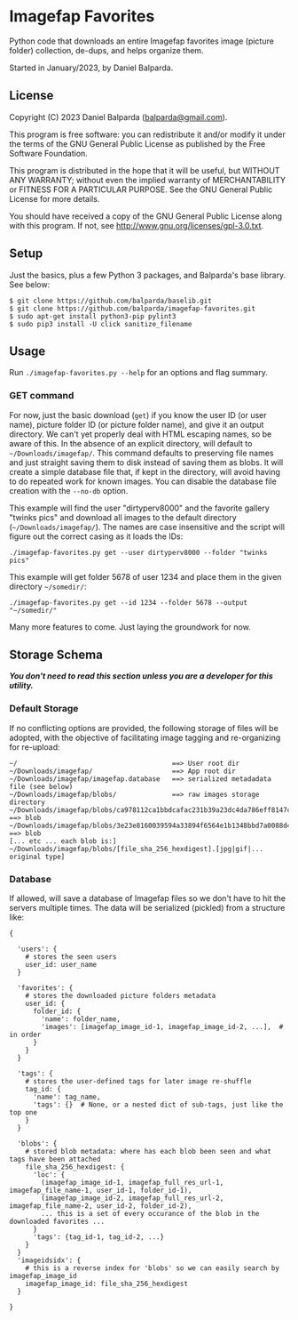 # Imagefap Favorites

Python code that downloads an entire Imagefap favorites image
(picture folder) collection, de-dups, and helps organize them.

Started in January/2023, by Daniel Balparda.

## License

Copyright (C) 2023 Daniel Balparda (balparda@gmail.com).

This program is free software: you can redistribute it and/or modify
it under the terms of the GNU General Public License as published by
the Free Software Foundation.

This program is distributed in the hope that it will be useful,
but WITHOUT ANY WARRANTY; without even the implied warranty of
MERCHANTABILITY or FITNESS FOR A PARTICULAR PURPOSE. See the
GNU General Public License for more details.

You should have received a copy of the GNU General Public License
along with this program. If not, see http://www.gnu.org/licenses/gpl-3.0.txt.

## Setup

Just the basics, plus a few Python 3 packages, and Balparda's base library.
See below:

```
$ git clone https://github.com/balparda/baselib.git
$ git clone https://github.com/balparda/imagefap-favorites.git
$ sudo apt-get install python3-pip pylint3
$ sudo pip3 install -U click sanitize_filename
```

## Usage

Run `./imagefap-favorites.py --help` for an options and flag summary.

### GET command

For now, just the basic download (`get`) if you know the user ID
(or user name), picture folder ID (or picture folder name),
and give it an output directory. We can't yet properly deal with HTML
escaping names, so be aware of this. In the absence
of an explicit directory, will default to `~/Downloads/imagefap/`.
This command defaults to preserving file names and just straight
saving them to disk instead of saving them as blobs. It will create
a simple database file that, if kept in the directory, will avoid
having to do repeated work for known images. You can disable the
database file creation with the `--no-db` option.

This example will find the user "dirtyperv8000" and the favorite
gallery "twinks pics" and download all images to the default directory
(`~/Downloads/imagefap/`). The names are case insensitive and the
script will figure out the correct casing as it loads the IDs:

```
./imagefap-favorites.py get --user dirtyperv8000 --folder "twinks pics"
```

This example will get folder 5678 of user 1234 and place them in
the given directory `~/somedir/`:

```
./imagefap-favorites.py get --id 1234 --folder 5678 --output "~/somedir/"
```

Many more features to come. Just laying the groundwork for now.

## Storage Schema

___You don't need to read this section unless you are a developer
for this utility.___

### Default Storage

If no conflicting options are provided, the following storage of
files will be adopted, with the objective of facilitating image
tagging and re-organizing for re-upload:

```
~/                                       ==> User root dir
~/Downloads/imagefap/                    ==> App root dir
~/Downloads/imagefap/imagefap.database   ==> serialized metadadata file (see below)
~/Downloads/imagefap/blobs/              ==> raw images storage directory
~/Downloads/imagefap/blobs/ca978112ca1bbdcafac231b39a23dc4da786eff8147c4e72b9807785afee48bb.jpg  ==> blob
~/Downloads/imagefap/blobs/3e23e8160039594a33894f6564e1b1348bbd7a0088d42c4acb73eeaed59c009d.gif  ==> blob
[... etc ... each blob is:]
~/Downloads/imagefap/blobs/[file_sha_256_hexdigest].[jpg|gif|... original type]
```

### Database

If allowed, will save a database of Imagefap files so we don't have to
hit the servers multiple times. The data will be serialized (pickled)
from a structure like:

```
{

  'users': {
    # stores the seen users
    user_id: user_name
  }

  'favorites': {
    # stores the downloaded picture folders metadata
    user_id: {
      folder_id: {
        'name': folder_name,
        'images': [imagefap_image_id-1, imagefap_image_id-2, ...],  # in order
      }
    }
  }

  'tags': {
    # stores the user-defined tags for later image re-shuffle
    tag_id: {
      'name': tag_name,
      'tags': {}  # None, or a nested dict of sub-tags, just like the top one
    }
  }

  'blobs': {
    # stored blob metadata: where has each blob been seen and what tags have been attached
    file_sha_256_hexdigest: {
      'loc': {
        (imagefap_image_id-1, imagefap_full_res_url-1, imagefap_file_name-1, user_id-1, folder_id-1),
        (imagefap_image_id-2, imagefap_full_res_url-2, imagefap_file_name-2, user_id-2, folder_id-2),
        ... this is a set of every occurance of the blob in the downloaded favorites ...
      }
      'tags': {tag_id-1, tag_id-2, ...}
    }
  }
  'imageidsidx': {
    # this is a reverse index for 'blobs' so we can easily search by imagefap_image_id
    imagefap_image_id: file_sha_256_hexdigest
  }

}
```
